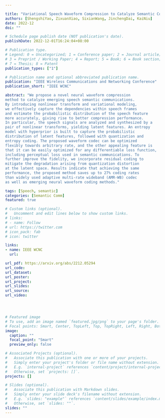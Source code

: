 ```yaml
---

title: "Variational Speech Waveform Compression to Catalyze Semantic Communications"
authors: [ShengshiYao, ZixuanXiao, SixianWang, JinchengDai, KaiNiu]
date: 2022-12
doi: ""

# Schedule page publish date (NOT publication's date).
publishDate: 2022-12-01T16:24:04+08:00

# Publication type.
# Legend: 0 = Uncategorized; 1 = Conference paper; 2 = Journal article;
# 3 = Preprint / Working Paper; 4 = Report; 5 = Book; 6 = Book section;
# 7 = Thesis; 8 = Patent
publication_types: ["1"]

# Publication name and optional abbreviated publication name.
publication: "IEEE Wireless Communications and Networking Conference"
publication_short: "IEEE WCNC"

abstract: "We propose a novel neural waveform compression
method to catalyze emerging speech semantic communications.
By introducing nonlinear transform and variational modeling,
we effectively capture the dependencies within speech frames
and estimate the probabilistic distribution of the speech feature
more accurately, giving rise to better compression performance.
In particular, the speech signals are analyzed and synthesized by a
pair of nonlinear transforms, yielding latent features. An entropy
model with hyperprior is built to capture the probabilistic
distribution of latent features, followed with quantization and
entropy coding. The proposed waveform codec can be optimized
flexibly towards arbitrary rate, and the other appealing feature is
that it can be easily optimized for any differentiable loss function,
including perceptual loss used in semantic communications. To
further improve the fidelity, we incorporate residual coding to
mitigate the degradation arising from quantization distortion
at the latent space. Results indicate that achieving the same
performance, the proposed method saves up to 27% coding rates
than widely used adaptive multi-rate wideband (AMR-WB) codec
as well as emerging neural waveform coding methods."

tags: [Speech, semantic]
categories: [Semantic Comm]
featured: true

# Custom links (optional).
#   Uncomment and edit lines below to show custom links.
# links:
# - name: Follow
# url: https://twitter.com
# icon_pack: fab
# icon: twitter

links:
- name: IEEE WCNC
  url: 

url_pdf: https://arxiv.org/abs/2212.05294
url_code: 
url_dataset:
url_poster:
url_project: 
url_slides:
url_source: 
url_video:




# Featured image
# To use, add an image named `featured.jpg/png` to your page's folder. 
# Focal points: Smart, Center, TopLeft, Top, TopRight, Left, Right, BottomLeft, Bottom, BottomRight.
image:
  caption: ""
  focal_point: "Smart"
  preview_only: false

# Associated Projects (optional).
#   Associate this publication with one or more of your projects.
#   Simply enter your project's folder or file name without extension.
#   E.g. `internal-project` references `content/project/internal-project/index.md`.
#   Otherwise, set `projects: []`.
projects: []

# Slides (optional).
#   Associate this publication with Markdown slides.
#   Simply enter your slide deck's filename without extension.
#   E.g. `slides: "example"` references `content/slides/example/index.md`.
#   Otherwise, set `slides: ""`.
slides: ""
---
```

